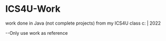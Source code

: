 # ICS4U-Work
work done in Java (not complete projects) from my ICS4U class c: | 2022


--Only use work as reference 
